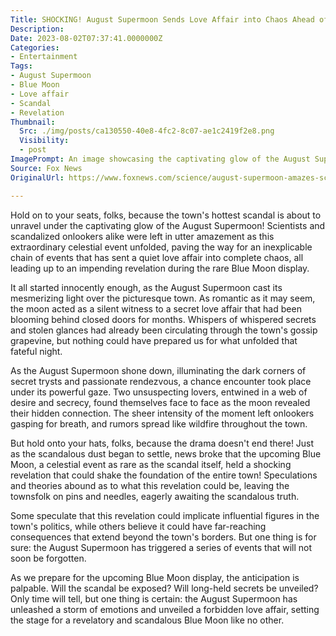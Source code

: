 ```yaml
---
Title: SHOCKING! August Supermoon Sends Love Affair into Chaos Ahead of Scandalous Blue Moon Revelation
Description: 
Date: 2023-08-02T07:37:41.0000000Z
Categories:
- Entertainment
Tags:
- August Supermoon
- Blue Moon
- Love affair
- Scandal
- Revelation
Thumbnail:
  Src: ./img/posts/ca130550-40e8-4fc2-8c07-ae1c2419f2e8.png
  Visibility:
  - post
ImagePrompt: An image showcasing the captivating glow of the August Supermoon, casting a bewitching light over the town as whispers of scandal and secret love affairs fill the air.
Source: Fox News
OriginalUrl: https://www.foxnews.com/science/august-supermoon-amazes-scientists-onlookers-ahead-rare-blue-moon-display

---
```

Hold on to your seats, folks, because the town's hottest scandal is about to unravel under the captivating glow of the August Supermoon! Scientists and scandalized onlookers alike were left in utter amazement as this extraordinary celestial event unfolded, paving the way for an inexplicable chain of events that has sent a quiet love affair into complete chaos, all leading up to an impending revelation during the rare Blue Moon display.

It all started innocently enough, as the August Supermoon cast its mesmerizing light over the picturesque town. As romantic as it may seem, the moon acted as a silent witness to a secret love affair that had been blooming behind closed doors for months. Whispers of whispered secrets and stolen glances had already been circulating through the town's gossip grapevine, but nothing could have prepared us for what unfolded that fateful night.

As the August Supermoon shone down, illuminating the dark corners of secret trysts and passionate rendezvous, a chance encounter took place under its powerful gaze. Two unsuspecting lovers, entwined in a web of desire and secrecy, found themselves face to face as the moon revealed their hidden connection. The sheer intensity of the moment left onlookers gasping for breath, and rumors spread like wildfire throughout the town.

But hold onto your hats, folks, because the drama doesn't end there! Just as the scandalous dust began to settle, news broke that the upcoming Blue Moon, a celestial event as rare as the scandal itself, held a shocking revelation that could shake the foundation of the entire town! Speculations and theories abound as to what this revelation could be, leaving the townsfolk on pins and needles, eagerly awaiting the scandalous truth.

Some speculate that this revelation could implicate influential figures in the town's politics, while others believe it could have far-reaching consequences that extend beyond the town's borders. But one thing is for sure: the August Supermoon has triggered a series of events that will not soon be forgotten.

As we prepare for the upcoming Blue Moon display, the anticipation is palpable. Will the scandal be exposed? Will long-held secrets be unveiled? Only time will tell, but one thing is certain: the August Supermoon has unleashed a storm of emotions and unveiled a forbidden love affair, setting the stage for a revelatory and scandalous Blue Moon like no other.
